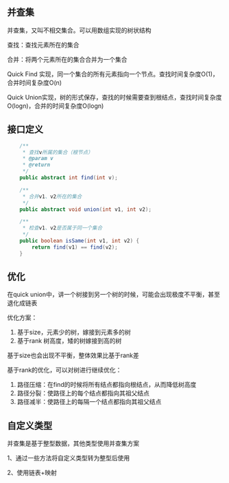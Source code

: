 ## 并查集

并查集，又叫不相交集合。可以用数组实现的树状结构

查找：查找元素所在的集合

合并：将两个元素所在的集合合并为一个集合

Quick Find 实现，同一个集合的所有元素指向一个节点。查找时间复杂度O(1)，合并时间复杂度O(n)

Quick Union实现，树的形式保存，查找的时候需要查到根结点，查找时间复杂度O(logn)，合并的时间复杂度O(logn)

## 接口定义

```java
    /**
     * 查找v所属的集合（根节点）
     * @param v
     * @return
     */
    public abstract int find(int v);

    /**
     * 合并v1、v2所在的集合
     */
    public abstract void union(int v1, int v2);

    /**
     * 检查v1、v2是否属于同一个集合
     */
    public boolean isSame(int v1, int v2) {
        return find(v1) == find(v2);
    }
```

## 优化

在quick union中，讲一个树接到另一个树的时候，可能会出现极度不平衡，甚至退化成链表

优化方案：

1. 基于size，元素少的树，嫁接到元素多的树
2. 基于rank 树高度，矮的树嫁接到高的树

基于size也会出现不平衡，整体效果比基于rank差

基于rank的优化，可以对树进行继续优化：

1. 路径压缩：在find的时候将所有结点都指向根结点，从而降低树高度
2. 路径分裂：使路径上的每个结点都指向其祖父结点
3. 路径减半：使路径上的每隔一个结点都指向其祖父结点

## 自定义类型

并查集是基于整型数据，其他类型使用并查集方案

1、通过一些方法将自定义类型转为整型后使用

2、使用链表+映射
